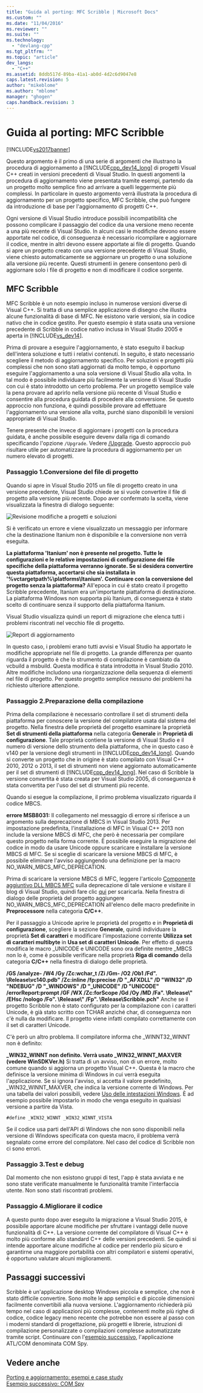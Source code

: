 ```yaml
---
title: "Guida al porting: MFC Scribble | Microsoft Docs"
ms.custom: ""
ms.date: "11/04/2016"
ms.reviewer: ""
ms.suite: ""
ms.technology: 
  - "devlang-cpp"
ms.tgt_pltfrm: ""
ms.topic: "article"
dev_langs: 
  - "C++"
ms.assetid: 8ddb517d-89ba-41a1-ab0d-4d2c6d9047e8
caps.latest.revision: 5
author: "mikeblome"
ms.author: "mblome"
manager: "ghogen"
caps.handback.revision: 3
---
```

# Guida al porting: MFC Scribble
[!INCLUDE[vs2017banner](../assembler/inline/includes/vs2017banner.md)]

Questo argomento è il primo di una serie di argomenti che illustrano la procedura di aggiornamento a [!INCLUDE[cpp_dev14_long](../porting/includes/cpp_dev14_long_md.md)] di progetti Visual C\+\+ creati in versioni precedenti di Visual Studio.  In questi argomenti la procedura di aggiornamento viene presentata tramite esempi, partendo da un progetto molto semplice fino ad arrivare a quelli leggermente più complessi.  In particolare in questo argomento verrà illustrata la procedura di aggiornamento per un progetto specifico, MFC Scribble,  che può fungere da introduzione di base per l'aggiornamento di progetti C\+\+.  
  
 Ogni versione di Visual Studio introduce possibili incompatibilità che possono complicare il passaggio del codice da una versione meno recente a una più recente di Visual Studio.  In alcuni casi le modifiche devono essere apportate nel codice, di conseguenza è necessario ricompilare e aggiornare il codice, mentre in altri devono essere apportate ai file di progetto.  Quando si apre un progetto creato con una versione precedente di Visual Studio, viene chiesto automaticamente se aggiornare un progetto o una soluzione alla versione più recente.  Questi strumenti in genere consentono però di aggiornare solo i file di progetto e non di modificare il codice sorgente.  
  
## MFC Scribble  
 MFC Scribble è un noto esempio incluso in numerose versioni diverse di Visual C\+\+.  Si tratta di una semplice applicazione di disegno che illustra alcune funzionalità di base di MFC.  Ne esistono varie versioni, sia in codice nativo che in codice gestito.  Per questo esempio è stata usata una versione precedente di Scribble in codice nativo inclusa in Visual Studio 2005 e aperta in [!INCLUDE[vs_dev14](../ide/includes/vs_dev14_md.md)].  
  
 Prima di provare a eseguire l'aggiornamento, è stato eseguito il backup dell'intera soluzione e tutti i relativi contenuti.  In seguito, è stato necessario scegliere il metodo di aggiornamento specifico.  Per soluzioni e progetti più complessi che non sono stati aggiornati da molto tempo, è opportuno eseguire l'aggiornamento a una sola versione di Visual Studio alla volta.  In tal modo è possibile individuare più facilmente la versione di Visual Studio con cui è stato introdotto un certo problema.  Per un progetto semplice vale la pena provare ad aprirlo nella versione più recente di Visual Studio e consentire alla procedura guidata di procedere alla conversione.  Se questo approccio non funziona, è quindi possibile provare ad effettuare l'aggiornamento una versione alla volta, purché siano disponibili le versioni appropriate di Visual Studio.  
  
 Tenere presente che invece di aggiornare i progetti con la procedura guidata, è anche possibile eseguire devenv dalla riga di comando specificando l'opzione `/Upgrade`.  Vedere [\/Upgrade](../Topic/-Upgrade%20\(devenv.exe\).md).  Questo approccio può risultare utile per automatizzare la procedura di aggiornamento per un numero elevato di progetti.  
  
### Passaggio 1.Conversione del file di progetto  
 Quando si apre in Visual Studio 2015 un file di progetto creato in una versione precedente, Visual Studio chiede se si vuole convertire il file di progetto alla versione più recente. Dopo aver confermato la scelta,  viene visualizzata la finestra di dialogo seguente:  
  
 ![Revisione modifiche a progetti e soluzioni](../porting/media/scribbleprojectupgrade.png "ScribbleProjectUpgrade")  
  
 Si è verificato un errore e viene visualizzato un messaggio per informare che la destinazione Itanium non è disponibile e la conversione non verrà eseguita.  
  
  **La piattaforma 'Itanium' non è presente nel progetto.  Tutte le configurazioni e le relative impostazioni di configurazione dei file specifiche della piattaforma verranno ignorate.  Se si desidera convertire questa piattaforma, accertarsi che sia installata in '%vctargetpath%\\platforms\\Itanium'.  Continuare con la conversione del progetto senza la piattaforma?**  All'epoca in cui è stato creato il progetto Scribble precedente, Itanium era un'importante piattaforma di destinazione.  La piattaforma Windows non supporta più Itanium, di conseguenza è stato scelto di continuare senza il supporto della piattaforma Itanium.  
  
 Visual Studio visualizza quindi un report di migrazione che elenca tutti i problemi riscontrati nel vecchio file di progetto.  
  
 ![Report di aggiornamento](../porting/media/scribblemigrationreport.png "ScribbleMigrationReport")  
  
 In questo caso, i problemi erano tutti avvisi e Visual Studio ha apportato le modifiche appropriate nel file di progetto.  La grande differenza per quanto riguarda il progetto è che lo strumento di compilazione è cambiato da vcbuild a msbuild.  Questa modifica è stata introdotta in Visual Studio 2010.  Altre modifiche includono una riorganizzazione della sequenza di elementi nel file di progetto.  Per questo progetto semplice nessuno dei problemi ha richiesto ulteriore attenzione.  
  
### Passaggio 2.Preparazione della compilazione  
 Prima della compilazione è necessario controllare il set di strumenti della piattaforma per conoscere la versione del compilatore usata dal sistema del progetto.  Nella finestra delle proprietà del progetto esaminare la proprietà **Set di strumenti della piattaforma** nella categoria **Generale** in **Proprietà di configurazione**.  Tale proprietà contiene la versione di Visual Studio e il numero di versione dello strumento della piattaforma, che in questo caso è v140 per la versione degli strumenti in [!INCLUDE[cpp_dev14_long](../porting/includes/cpp_dev14_long_md.md)].  Quando si converte un progetto che in origine è stato compilato con Visual C\+\+ 2010, 2012 o 2013, il set di strumenti non viene aggiornato automaticamente per il set di strumenti di [!INCLUDE[cpp_dev14_long](../porting/includes/cpp_dev14_long_md.md)].  Nel caso di Scribble la versione convertita è stata creata per Visual Studio 2005, di conseguenza è stata convertita per l'uso del set di strumenti più recente.  
  
 Quando si esegue la compilazione, il primo problema visualizzato riguarda il codice MBCS.  
  
  **errore MSB8031:**  Il collegamento nel messaggio di errore si riferisce a un argomento sulla deprecazione di MBCS in Visual Studio 2013.  Per impostazione predefinita, l'installazione di MFC in Visual C\+\+ 2013 non include la versione MBCS di MFC,  che però è necessaria per compilare questo progetto nella forma corrente.  È possibile eseguire la migrazione del codice in modo da usare Unicode oppure scaricare e installare la versione MBCS di MFC.  Se si sceglie di scaricare la versione MBCS di MFC, è possibile eliminare l'avviso aggiungendo una definizione per la macro NO\_WARN\_MBCS\_MFC\_DEPRECATION.  
  
 Prima di scaricare la versione MBCS di MFC, leggere l'articolo [Componente aggiuntivo DLL MBCS MFC](../mfc/mfc-mbcs-dll-add-on.md) sulla deprecazione di tale versione e visitare il blog di Visual Studio, quindi fare clic [qui](http://www.microsoft.com/download/details.aspx?id=44930) per scaricarla.  Nella finestra di dialogo delle proprietà del progetto aggiungere NO\_WARN\_MBCS\_MFC\_DEPRECATION all'elenco delle macro predefinite in **Preprocessore** nella categoria **C\/C\+\+**.  
  
 Per il passaggio a Unicode aprire le proprietà del progetto e in **Proprietà di configurazione**, scegliere la sezione **Generale**, quindi individuare la proprietà **Set di caratteri** e modificare l'impostazione corrente **Utilizza set di caratteri multibyte** in **Usa set di caratteri Unicode**.  Per effetto di questa modifica le macro \_UNICODE e UNICODE sono ora definite mentre \_MBCS non lo è, come è possibile verificare nella proprietà **Riga di comando** della categoria **C\/C\+\+** nella finestra di dialogo delle proprietà.  
  
  **\/GS \/analyze\- \/W4 \/Gy \/Zc:wchar\_t \/Zi \/Gm\- \/O2 \/Ob1 \/Fd".  \\Release\\vc140.pdb" \/Zc:inline \/fp:precise \/D "\_AFXDLL" \/D "WIN32" \/D "NDEBUG" \/D "\_WINDOWS" \/D "\_UNICODE" \/D "UNICODE" \/errorReport:prompt \/GF \/WX \/Zc:forScope \/Gd \/Oy \/MD \/Fa".  \\Release\\" \/EHsc \/nologo \/Fo".  \\Release\\" \/Fp".  \\Release\\Scribble.pch"**  Anche se il progetto Scribble non è stato configurato per la compilazione con i caratteri Unicode, è già stato scritto con TCHAR anziché char, di conseguenza non c'è nulla da modificare.  Il progetto viene infatti compilato correttamente con il set di caratteri Unicode.  
  
 C'è però un altro problema.  Il compilatore informa che \_WINNT32\_WINNT non è definito:  
  
  **\_WIN32\_WINNT non definito.  Verrà usato \_WIN32\_WINNT\_MAXVER \(vedere WinSDKVer.h\)**  Si tratta di un avviso, non di un errore, molto comune quando si aggiorna un progetto Visual C\+\+.  Questa è la macro che definisce la versione minima di Windows in cui verrà eseguita l'applicazione.  Se si ignora l'avviso, si accetta il valore predefinito, \_WIN32\_WINNT\_MAXVER, che indica la versione corrente di Windows.  Per una tabella dei valori possibili, vedere [Uso delle intestazioni Windows](https://msdn.microsoft.com/it-it/library/aa383745.aspx).  È ad esempio possibile impostarlo in modo che venga eseguito in qualsiasi versione a partire da Vista.  
  
```  
#define _WIN32_WINNT _WIN32_WINNT_VISTA  
```  
  
 Se il codice usa parti dell'API di Windows che non sono disponibili nella versione di Windows specificata con questa macro, il problema verrà segnalato come errore del compilatore.  Nel caso del codice di Scribble non ci sono errori.  
  
### Passaggio 3.Test e debug  
 Dal momento che non esistono gruppi di test, l'app è stata avviata e ne sono state verificate manualmente le funzionalità tramite l'interfaccia utente.  Non sono stati riscontrati problemi.  
  
### Passaggio 4.Migliorare il codice  
 A questo punto dopo aver eseguito la migrazione a Visual Studio 2015, è possibile apportare alcune modifiche per sfruttare i vantaggi delle nuove funzionalità di C\+\+.  La versione corrente del compilatore di Visual C\+\+ è molto più conforme allo standard C\+\+ delle versioni precedenti. Se quindi si intende apportare alcune modifiche al codice per renderlo più sicuro e garantirne una maggiore portabilità con altri compilatori e sistemi operativi, è opportuno valutare alcuni miglioramenti.  
  
## Passaggi successivi  
 Scribble è un'applicazione desktop Windows piccola e semplice, che non è stato difficile convertire.  Sono molte le app semplici e di piccole dimensioni facilmente convertibili alla nuova versione.  L'aggiornamento richiederà più tempo nel caso di applicazioni più complesse, contenenti molte più righe di codice, codice legacy meno recente che potrebbe non essere al passo con i moderni standard di progettazione, più progetti e librerie, istruzioni di compilazione personalizzate o compilazioni complesse automatizzate tramite script.  Continuare con l'[esempio successivo](../porting/porting-guide-com-spy.md), l'applicazione ATL\/COM denominata COM Spy.  
  
## Vedere anche  
 [Porting e aggiornamento: esempi e case study](../porting/porting-and-upgrading-examples-and-case-studies.md)   
 [Esempio successivo: COM Spy](../porting/porting-guide-com-spy.md)